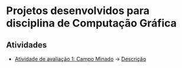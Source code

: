 # Projetos desenvolvidos para disciplina de Computação Gráfica

## Atividades
- [Atividade de avaliação 1: Campo Minado](https://brunoborghese.github.io/abcg/minefield/) -> [Descrição](https://brunoborghese.github.io/abcg/minefield/README.md)
